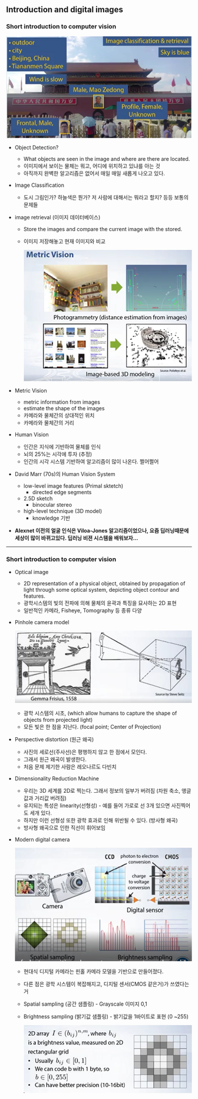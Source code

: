## Introduction and digital images



### Short introduction to computer vision

![image-20200719010305020](../../../upload/image-20200719010305020.png)

- Object Detection? 

  - What objects are seen in the image and where are there are located.
  - 이미지에서 보이는 물체는 뭐고, 어디에 위치하고 있냐를 아는 것
  - 아직까지 완벽한 알고리즘은 없어서 매일 매일 새롭게 나오고 있다.

- Image Classification

  - 도시 그림인가? 하늘색은 뭔가? 저 사람에 대해서는 뭐라고 할지? 등등 보통의 문제들

- image retrieval (이미지 데이터베이스)

  - Store the images and compare the current image with the stored.

  - 이미지 저장해놓고 현재 이미지와 비교

    ![image-20200719010410239](../../../upload/image-20200719010410239.png)

- Metric Vision

  - metric information from images
  - estimate the shape of the images
  - 카메라와 물체간의 상대적인 위치
  - 카메라와 물체간의 거리

- Human Vision
  - 인간은 지식에 기반하여 물체를 인식
  - 뇌의 25%는 시각에 투자 (추정)
  - 인간의 시각 시스템 기반하여 알고리즘이 많이 나온다. 쩔어쩔어
- David Marr (70s)의 Human Vision System
  - low-level image features (Primal sktetch)
    - directed edge segments
  - 2.5D sketch
    - binocular stereo
  - high-level technique (3D model)
    - knowledge 기반



- **Alexnet 이전의 얼굴 인식은 Viloa-Jones 알고리즘이었으나, 요즘 딥러닝때문에 세상이 많이 바뀌고있다. 딥러닝 비젼 시스템을 배워보자...**



---



### Short introduction to computer vision

- Optical image
  - 2D representation of a physical object, obtained by propagation of light through some optical system, depicting object contour and features.
  - 광학시스템의 빛의 전파에 의해 물체의 윤곽과 특징을 묘사하는 2D 표현
  - 일반적인 카메라, Fisheye, Tomography 등 종류 다양



- Pinhole camera model

  ![image-20200719224003798](../../../upload/image-20200719224003798.png)

  - 광학 시스템의 시초, (which allow humans to capture the shape of objects from projected light)
  - 모든 빛은 한 점을 지난다. (focal point; Center of Projection)



- Perspective distortion (원근 왜곡)
  - 사진의 세로선(주사선)은 평행하지 않고 한 점에서 모인다.
  - 그래서 원근 왜곡이 발생한다.
  - 처음 문제 제기한 사람은 레오나르도 다빈치



- Dimensionality Reduction Machine
  - 우리는 3D 세계를 2D로 찍는다. 그래서 정보의 일부가 버려짐 (차원 축소, 앵글값과 거리값 버려짐)
  - 유지되는 특성은 linearity(선형성) - 예를 들어 가로로 선 3개 있으면 사진찍어도 세개 있다.
  - 하지만 이런 선형성 또한 광학 효과로 인해 위반될 수 있다. (방사형 왜곡)
  - 방사형 왜곡으로 인한 직선이 휘어보임



- Modern digital camera

  ![image-20200719224913172](../../../upload/image-20200719224913172.png)

  - 현대식 디지털 카메라는 핀홀 카메라 모델을 기반으로 만들어졌다.

  - 다른 점은 광학 시스템이 복잡해지고, 디지털 센서(CMOS 같은거)가 쓰였다는 거

  - Spatial sampling (공간 샘플링) - Grayscale 이미지 0,1

  - Brightness sampling (밝기값 샘플링) - 밝기값을 1바이트로 표현 (0 ~255)

    ![image-20200719225335379](../../../upload/image-20200719225335379.png)

